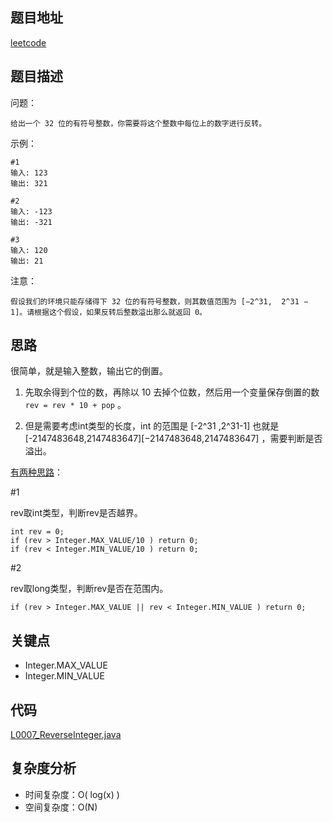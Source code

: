 <!--
 * @Date        : 2020-05-02 20:37:47
 * @LastEditors : anlzou
 * @Github      : https://github.com/anlzou
 * @LastEditTime: 2020-05-17 10:11:03
 * @FilePath    : \algorithm\problems\L0007_reverse-integer.md
 * @Describe    : 
 -->
## 题目地址

[leetcode](https://leetcode-cn.com/problems/reverse-integer/)

## 题目描述

问题：
```
给出一个 32 位的有符号整数，你需要将这个整数中每位上的数字进行反转。
```
示例：
```
#1
输入: 123
输出: 321

#2
输入: -123
输出: -321

#3
输入: 120
输出: 21
```
注意：
```
假设我们的环境只能存储得下 32 位的有符号整数，则其数值范围为 [−2^31,  2^31 − 1]。请根据这个假设，如果反转后整数溢出那么就返回 0。
```
## 思路
很简单，就是输入整数，输出它的倒置。

1. 先取余得到个位的数，再除以 10 去掉个位数，然后用一个变量保存倒置的数<code> rev = rev * 10 + pop</code> 。

2. 但是需要考虑int类型的长度，int 的范围是 [-2^31 ,2^31-1] 也就是 [-2147483648,2147483647][−2147483648,2147483647] ，需要判断是否溢出。

[有两种思路](https://leetcode.wang/leetCode-7-Reverse-Integer.html)：

#1

rev取int类型，判断rev是否越界。
```
int rev = 0;
if (rev > Integer.MAX_VALUE/10 ) return 0;
if (rev < Integer.MIN_VALUE/10 ) return 0;
```

#2

rev取long类型，判断rev是否在范围内。
```
if (rev > Integer.MAX_VALUE || rev < Integer.MIN_VALUE ) return 0;
```

## 关键点
- Integer.MAX_VALUE
- Integer.MIN_VALUE

## 代码
[L0007_ReverseInteger.java](../code/L0007_ReverseInteger.java)

## 复杂度分析

- 时间复杂度：O( log(x) )
- 空间复杂度：O(N)